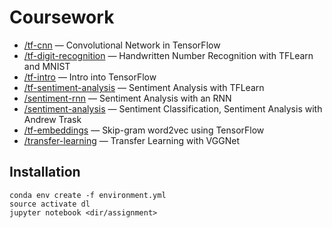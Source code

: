 # Coursework

* [/tf-cnn](./tf-cnn) — Convolutional Network in TensorFlow
* [/tf-digit-recognition](./tf-digit-recognition) — Handwritten Number Recognition with TFLearn and MNIST
* [/tf-intro](./tf-intro) — Intro into TensorFlow
* [/tf-sentiment-analysis](./sentiment-analysis) — Sentiment Analysis with TFLearn
* [/sentiment-rnn](./sentiment-rnn) — Sentiment Analysis with an RNN
* [/sentiment-analysis](./sentiment-analysis) — Sentiment Classification, Sentiment Analysis with Andrew Trask
* [/tf-embeddings](./tf-embeddings) — Skip-gram word2vec using TensorFlow
* [/transfer-learning](./transfer-learning) — Transfer Learning with VGGNet

## Installation
```
conda env create -f environment.yml
source activate dl
jupyter notebook <dir/assignment>
```
